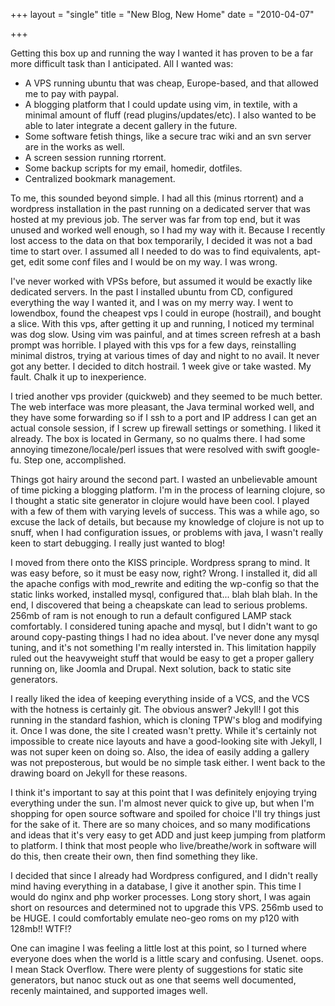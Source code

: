+++
layout = "single"
title = "New Blog, New Home"
date = "2010-04-07"

+++

Getting this box up and running the way I wanted it has proven to be a far more difficult task than I anticipated. All I wanted was:

* A VPS running ubuntu that was cheap, Europe-based, and that allowed me to pay with paypal.
* A blogging platform that I could update using vim, in textile, with a minimal amount of fluff (read plugins/updates/etc). I also wanted to be able to later integrate a decent gallery in the future.
* Some software fetish things, like a secure trac wiki and an svn server are in the works as well.
* A screen session running rtorrent.
* Some backup scripts for my email, homedir, dotfiles.
* Centralized bookmark management. 

To me, this sounded beyond simple. I had all this (minus rtorrent) and a wordpress installation in the past running on a dedicated server that was hosted at my previous job. The server was far from top end, but it was unused and worked well enough, so I had my way with it. Because I recently lost access to the data on that box temporarily, I decided it was not a bad time to start over. I assumed all I needed to do was to find equivalents, apt-get, edit some conf files and I would be on my way. I was wrong. 

I've never worked with VPSs before, but assumed it would be exactly like dedicated servers. In the past I installed ubuntu from CD, configured everything the way I wanted it, and I was on my merry way. I went to lowendbox, found the cheapest vps I could in europe (hostrail), and bought a slice. With this vps, after getting it up and running, I noticed my terminal was dog slow. Using vim was painful, and at times screen refresh at a bash prompt was horrible. I played with this vps for a few days, reinstalling minimal distros, trying at various times of day and night to no avail. It never got any better. I decided to ditch hostrail. 1 week give or take wasted. My fault. Chalk it up to inexperience. 

I tried another vps provider (quickweb) and they seemed to be much better. The web interface was more pleasant, the Java terminal worked well, and they have some forwarding so if I ssh to a port and IP address I can get an actual console session, if I screw up firewall settings or something. I liked it already. The box is located in Germany, so no qualms there. I had some annoying timezone/locale/perl issues that were resolved with swift google-fu. Step one, accomplished.

Things got hairy around the second part. I wasted an unbelievable amount of time picking a blogging platform. I'm in the process of learning clojure, so I thought a static site generator in clojure would have been cool. I played with a few of them with varying levels of success. This was a while ago, so excuse the lack of details, but because my knowledge of clojure is not up to snuff, when I had configuration issues, or problems with java, I wasn't really keen to start debugging. I really just wanted to blog! 

I moved from there onto the KISS principle. Wordpress sprang to mind. It was easy before, so it must be easy now, right? Wrong. I installed it, did all the apache configs with mod_rewrite and editing the wp-config so that the static links worked, installed mysql, configured that... blah blah blah. In the end, I discovered that being a cheapskate can lead to serious problems. 256mb of ram is not enough to run a default configured LAMP stack comfortably. I considered tuning apache and mysql, but I didn't want to go around copy-pasting things I had no idea about. I've never done any mysql tuning, and it's not something I'm really intersted in. This limitation happily ruled out the heavyweight stuff that would be easy to get a proper gallery running on, like Joomla and Drupal. Next solution, back to static site generators.

I really liked the idea of keeping everything inside of a VCS, and the VCS with the hotness is certainly git. The obvious answer? Jekyll! I got this running in the standard fashion, which is cloning TPW's blog and modifying it. Once I was done, the site I created wasn't pretty. While it's certainly not impossible to create nice layouts and have a good-looking site with Jekyll, I was not super keen on doing so. Also, the idea of easily adding a gallery was not preposterous, but would be no simple task either. I went back to the drawing board on Jekyll for these reasons.

I think it's important to say at this point that I was definitely enjoying trying everything under the sun. I'm almost never quick to give up, but when I'm shopping for open source software and spoiled for choice I'll try things just for the sake of it. There are so many choices, and so many modifications and ideas that it's very easy to get ADD and just keep jumping from platform to platform. I think that most people who live/breathe/work in software will do this, then create their own,
then find something they like. 

I decided that since I already had Wordpress configured, and I didn't really mind having everything in a database, I give it another spin. This time I would do nginx and php worker processes. Long story short, I was again short on resources and determined not to upgrade this VPS. 256mb used to be HUGE. I could comfortably emulate neo-geo roms on my p120 with 128mb!! WTF!? </joke>

One can imagine I was feeling a little lost at this point, so I turned where everyone does when the world is a little scary and confusing. Usenet. oops. I mean Stack Overflow. There were plenty of suggestions for static site generators, but nanoc stuck out as one that seems well documented, recenly maintained, and supported images well. 
